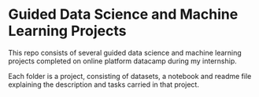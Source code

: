 # Guided Data Science and Machine Learning Projects

This repo consists of several guided data science and machine learning projects completed on online platform datacamp during my internship.  

Each folder is a project, consisting of datasets, a notebook and readme file explaining the description and tasks carried in that project.
